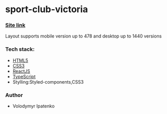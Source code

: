 # sport-club-victoria

### [Site link](https://sport-club-victoria.com.ua/)

Layout supports mobile version up to 478 and desktop up to 1440 versions

### Tech stack:

- [HTML5](https://en.wikipedia.org/wiki/HTML5)
- [CSS3](https://en.wikipedia.org/wiki/Cascading_Style_Sheets)
- [ReactJS](https://reactjs.org/)
- [TypeScript](https://www.typescriptlang.org/)
- Stylling:Styled-components,CSS3


### Author

- Volodymyr Ipatenko
